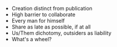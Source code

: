 * Creation distinct from publication
* High barrier to collaborate
* Every man for himself
* Share as late as possible, if at all
* Us/Them dichotomy, outsiders as liability
* What's a wheel?